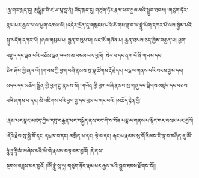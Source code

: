 ﻿  
།རྒྱ་གར་སྐད་དུ། ཨུཥྞཱི་ཥ་བི་ཛ་ཡ་སཱ་དྷ་ནཾ། བོད་སྐད་དུ། གཙུག་ཏོར་རྣམ་པར་རྒྱལ་མའི་སྒྲུབ་ཐབས། །གཙུག་ཏོར་  
རྣམ་པར་རྒྱལ་མ་ལ་ཕྱག་འཚལ་ལོ། །འདེར་སྔོན་དུ་གསུངས་པའི་ཆོ་གས་ཟླ་བ་ལ་བྷྲཱུཾ་ཡིག་དཀར་པོ་ལས་སྐྱེས་པའི་སྐུ་མདོག་དཀར་མོ། །ཞལ་གསུམ་པ། སྤྱན་གསུམ་པ། ལང་ཚོ་གཞོན་པ། རྒྱན་ཐམས་ཅད་ཀྱིས་བརྒྱན་པ། ཕྱག་བརྒྱད་དང་ལྡན་པའི་བཅོམ་ལྡན་འདས་མ་བསམ་པར་བྱའོ། །སེར་པ་དང་ནག་པོ་ནི་གཡས་དང་  
ཅིག་ཤོས་ཀྱི་ཞལ་ལོ། །གཡས་ཀྱི་ཕྱག་བཞི་རྣམས་སུ་སྣ་ཚོགས་རྡོ་རྗེ་དང། པདྨ་ལ་གནས་པའི་སངས་རྒྱས་དང། མདའ་དང་མཆོག་སྦྱིན་གྱི་ཕྱག་རྒྱ་རྣམས་སོ། །གཡོན་གྱི་ཕྱག་བཞི་རྣམས་སུ་གཞུ་དང་སྡིགས་མཛུབ་དང་བཅས་པའི་ཞགས་པ་དང། མི་འཇིགས་པའི་ཕྱག་རྒྱ་དང་བུམ་པ་གང་བའོ། །མཆོད་རྟེན་གྱི་  
  
།རྣམ་པར་སྣང་མཛད་ཀྱིས་དབུ་བརྒྱན་པར་བསྐྱེད་ནས་རང་གི་ས་བོན་པདྨ་ལ་གནས་པ་སྙིང་གར་བསམ་པར་བྱའོ། །དེའི་རྗེས་སུ་སྤྱི་བོ་དང། དཔྲལ་བ་དང། མགྲིན་པ་དང། ལྟེ་བ་དང། རྐང་པ་རྣམས་སུ་གོ་རིམས་ཇི་ལྟ་བ་བཞིན་དུ་ཨོཾ་ཧཱུཾ་ཏྲཱ ་ཧྲཱིཨཾ་ཨཞེས་པའི་ཡི་གེ་རྣམས་བལྟ་བར་བྱའོ། །དེ་ནས་  
སྔགས་བཟླས་པར་བྱའོ། །ཨོཾ་བྷྲཱུཾ་སཱ་ཧཱ། གཙུག་ཏོར་རྣམ་པར་རྒྱལ་མའི་སྒྲུབ་ཐབས་རྫོགས་སོ།།  
  
  
